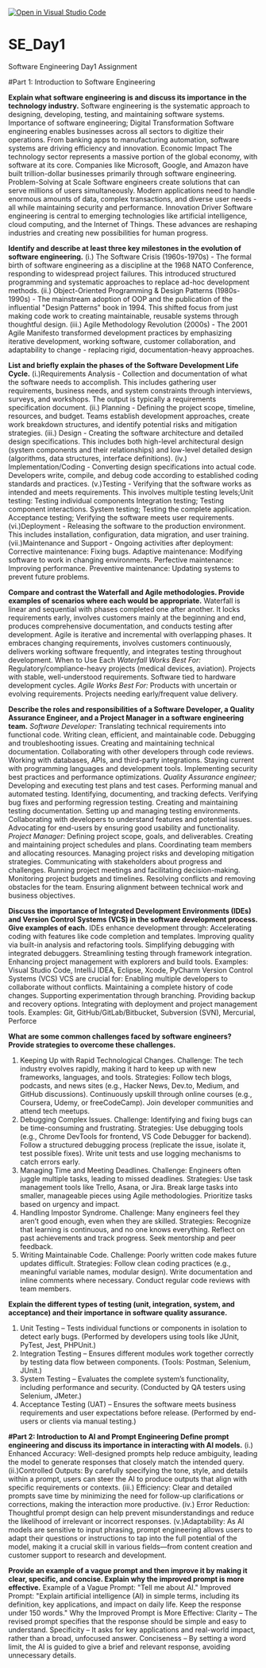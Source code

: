 [![Open in Visual Studio Code](https://classroom.github.com/assets/open-in-vscode-2e0aaae1b6195c2367325f4f02e2d04e9abb55f0b24a779b69b11b9e10269abc.svg)](https://classroom.github.com/online_ide?assignment_repo_id=18366194&assignment_repo_type=AssignmentRepo)
# SE_Day1
Software Engineering Day1 Assignment

#Part 1: Introduction to Software Engineering

**Explain what software engineering is and discuss its importance in the technology industry.**
Software engineering is the systematic approach to designing, developing, testing, and maintaining software systems. Importance of software engineering;
Digital Transformation
Software engineering enables businesses across all sectors to digitize their operations. From banking apps to manufacturing automation, software systems are driving efficiency and innovation.
Economic Impact
The technology sector represents a massive portion of the global economy, with software at its core. Companies like Microsoft, Google, and Amazon have built trillion-dollar businesses primarily through software engineering.
Problem-Solving at Scale
Software engineers create solutions that can serve millions of users simultaneously. Modern applications need to handle enormous amounts of data, complex transactions, and diverse user needs - all while maintaining security and performance.
Innovation Driver
Software engineering is central to emerging technologies like artificial intelligence, cloud computing, and the Internet of Things. These advances are reshaping industries and creating new possibilities for human progress.


**Identify and describe at least three key milestones in the evolution of software engineering.**
(i.) The Software Crisis (1960s-1970s) - The formal birth of software engineering as a discipline at the 1968 NATO Conference, responding to widespread project failures. This introduced structured programming and systematic approaches to replace ad-hoc development methods.
(ii.) Object-Oriented Programming & Design Patterns (1980s-1990s) - The mainstream adoption of OOP and the publication of the influential "Design Patterns" book in 1994. This shifted focus from just making code work to creating maintainable, reusable systems through thoughtful design.
(iii.) Agile Methodology Revolution (2000s) - The 2001 Agile Manifesto transformed development practices by emphasizing iterative development, working software, customer collaboration, and adaptability to change - replacing rigid, documentation-heavy approaches.

**List and briefly explain the phases of the Software Development Life Cycle.**
(i.)Requirements Analysis - Collection and documentation of what the software needs to accomplish. This includes gathering user requirements, business needs, and system constraints through interviews, surveys, and workshops. The output is typically a requirements specification document.
(ii.) Planning - Defining the project scope, timeline, resources, and budget. Teams establish development approaches, create work breakdown structures, and identify potential risks and mitigation strategies.
(iii.) Design - Creating the software architecture and detailed design specifications. This includes both high-level architectural design (system components and their relationships) and low-level detailed design (algorithms, data structures, interface definitions).
(iv.) Implementation/Coding - Converting design specifications into actual code. Developers write, compile, and debug code according to established coding standards and practices.
(v.)Testing - Verifying that the software works as intended and meets requirements. This involves multiple testing levels;Unit testing: Testing individual components
Integration testing; Testing component interactions.
System testing; Testing the complete application.
Acceptance testing; Verifying the software meets user requirements.
(vi.)Deployment - Releasing the software to the production environment. This includes installation, configuration, data migration, and user training.
(vii.)Maintenance and Support - Ongoing activities after deployment:
Corrective maintenance: Fixing bugs.
Adaptive maintenance: Modifying software to work in changing environments.
Perfective maintenance: Improving performance.
Preventive maintenance: Updating systems to prevent future problems.

**Compare and contrast the Waterfall and Agile methodologies. Provide examples of scenarios where each would be appropriate.**
Waterfall is linear and sequential with phases completed one after another. It locks requirements early, involves customers mainly at the beginning and end, produces comprehensive documentation, and conducts testing after development.
Agile is iterative and incremental with overlapping phases. It embraces changing requirements, involves customers continuously, delivers working software frequently, and integrates testing throughout development.
When to Use Each
_Waterfall Works Best For:_
Regulatory/compliance-heavy projects (medical devices, aviation).
Projects with stable, well-understood requirements.
Software tied to hardware development cycles.
_Agile Works Best For:_
Products with uncertain or evolving requirements.
Projects needing early/frequent value delivery.

**Describe the roles and responsibilities of a Software Developer, a Quality Assurance Engineer, and a Project Manager in a software engineering team.**
_Software Developer:_
Translating technical requirements into functional code.
Writing clean, efficient, and maintainable code.
Debugging and troubleshooting issues.
Creating and maintaining technical documentation.
Collaborating with other developers through code reviews.
Working with databases, APIs, and third-party integrations.
Staying current with programming languages and development tools.
Implementing security best practices and performance optimizations.
_Quality Assurance engineer;_
Developing and executing test plans and test cases.
Performing manual and automated testing.
Identifying, documenting, and tracking defects.
Verifying bug fixes and performing regression testing.
Creating and maintaining testing documentation.
Setting up and managing testing environments.
Collaborating with developers to understand features and potential issues.
Advocating for end-users by ensuring good usability and functionality.
_Project Manager:_
Defining project scope, goals, and deliverables.
Creating and maintaining project schedules and plans.
Coordinating team members and allocating resources.
Managing project risks and developing mitigation strategies.
Communicating with stakeholders about progress and challenges.
Running project meetings and facilitating decision-making.
Monitoring project budgets and timelines.
Resolving conflicts and removing obstacles for the team.
Ensuring alignment between technical work and business objectives.

**Discuss the importance of Integrated Development Environments (IDEs) and Version Control Systems (VCS) in the software development process. Give examples of each.**
IDEs enhance development through:
Accelerating coding with features like code completion and templates.
Improving quality via built-in analysis and refactoring tools.
Simplifying debugging with integrated debuggers.
Streamlining testing through framework integration.
Enhancing project management with explorers and build tools.
Examples: Visual Studio Code, IntelliJ IDEA, Eclipse, Xcode, PyCharm
Version Control Systems (VCS)
VCS are crucial for:
Enabling multiple developers to collaborate without conflicts.
Maintaining a complete history of code changes.
Supporting experimentation through branching.
Providing backup and recovery options.
Integrating with deployment and project management tools.
Examples: Git, GitHub/GitLab/Bitbucket, Subversion (SVN), Mercurial, Perforce

**What are some common challenges faced by software engineers? Provide strategies to overcome these challenges.**
1. Keeping Up with Rapid Technological Changes.
Challenge: The tech industry evolves rapidly, making it hard to keep up with new frameworks, languages, and tools.
Strategies:
Follow tech blogs, podcasts, and news sites (e.g., Hacker News, Dev.to, Medium, and GitHub discussions).
Continuously upskill through online courses (e.g., Coursera, Udemy, or freeCodeCamp).
Join developer communities and attend tech meetups.
2. Debugging Complex Issues.
Challenge: Identifying and fixing bugs can be time-consuming and frustrating.
Strategies:
Use debugging tools (e.g., Chrome DevTools for frontend, VS Code Debugger for backend).
Follow a structured debugging process (replicate the issue, isolate it, test possible fixes).
Write unit tests and use logging mechanisms to catch errors early.
3. Managing Time and Meeting Deadlines.
Challenge: Engineers often juggle multiple tasks, leading to missed deadlines.
Strategies:
Use task management tools like Trello, Asana, or Jira.
Break large tasks into smaller, manageable pieces using Agile methodologies.
Prioritize tasks based on urgency and impact.
4. Handling Impostor Syndrome.
Challenge: Many engineers feel they aren’t good enough, even when they are skilled.
Strategies:
Recognize that learning is continuous, and no one knows everything.
Reflect on past achievements and track progress.
Seek mentorship and peer feedback.
5. Writing Maintainable Code.
Challenge: Poorly written code makes future updates difficult.
Strategies:
Follow clean coding practices (e.g., meaningful variable names, modular design).
Write documentation and inline comments where necessary.
Conduct regular code reviews with team members.

**Explain the different types of testing (unit, integration, system, and acceptance) and their importance in software quality assurance.**
1. Unit Testing – Tests individual functions or components in isolation to detect early bugs. (Performed by developers using tools like JUnit, PyTest, Jest, PHPUnit.)
2. Integration Testing – Ensures different modules work together correctly by testing data flow between components. (Tools: Postman, Selenium, JUnit.)
3. System Testing – Evaluates the complete system’s functionality, including performance and security. (Conducted by QA testers using Selenium, JMeter.)
4. Acceptance Testing (UAT) – Ensures the software meets business requirements and user expectations before release. (Performed by end-users or clients via manual testing.)

**#Part 2: Introduction to AI and Prompt Engineering
Define prompt engineering and discuss its importance in interacting with AI models.**
(i.) Enhanced Accuracy: Well-designed prompts help reduce ambiguity, leading the model to generate responses that closely match the intended query.
(ii.)Controlled Outputs: By carefully specifying the tone, style, and details within a prompt, users can steer the AI to produce outputs that align with specific requirements or contexts.
(iii.) Efficiency: Clear and detailed prompts save time by minimizing the need for follow-up clarifications or corrections, making the interaction more productive.
(iv.) Error Reduction: Thoughtful prompt design can help prevent misunderstandings and reduce the likelihood of irrelevant or incorrect responses.
(v.)Adaptability: As AI models are sensitive to input phrasing, prompt engineering allows users to adapt their questions or instructions to tap into the full potential of the model, making it a crucial skill in various fields—from content creation and customer support to research and development.

**Provide an example of a vague prompt and then improve it by making it clear, specific, and concise. Explain why the improved prompt is more effective.**
Example of a Vague Prompt:
"Tell me about AI."
Improved Prompt:
"Explain artificial intelligence (AI) in simple terms, including its definition, key applications, and impact on daily life. Keep the response under 150 words."
Why the Improved Prompt is More Effective:
Clarity – The revised prompt specifies that the response should be simple and easy to understand.
Specificity – It asks for key applications and real-world impact, rather than a broad, unfocused answer.
Conciseness – By setting a word limit, the AI is guided to give a brief and relevant response, avoiding unnecessary details.
